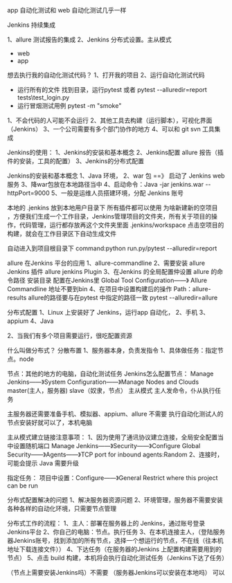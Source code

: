 app 自动化测试和 web 自动化测试几乎一样

Jenkins 持续集成

1、allure 测试报告的集成
2、Jenkins 分布式设置。主从模式

- web
- app

想去执行我的自动化测试代码？
1、打开我的项目
2、运行自动化测试代码 
- 运行所有的文件 找到目录，运行pytest 或者 pytest --alluredir=report tests\test_login.py
- 运行冒烟测试用例 pytest -m "smoke"

1、不会代码的人可能不会运行
2、其他工具去构建（运行脚本），可视化界面（Jenkins）
3、一个公司需要有多个部门协作的地方
4、可以和 git svn 工具集成

Jenkins的使用：
1、Jenkins的安装和基本概念
2、Jenkins配置 allure 报告（插件的安装，工具的配置）
3、Jenkins的分布式配置

Jenkins的安装和基本概念
1、Java 环境，
2、war 包 ==》 启动了 Jenkins web 服务
3、降war包放在本地路径当中
4、启动命令：Java -jar jenkins.war --httpPort=9000
5、一般是运维人员搭建环境，分配 Jenkins 账号

本地的 .jenkins  放到本地用户目录下 所有插件都可以使用
为啥新建新的空项目 ，方便我们生成一个工作目录，Jenkins管理项目的文件夹，所有关于项目的操作，代码管理，运行都存放再这个文件夹里面
.jenkins/workspace  点击空项目的构建，就会在工作目录区下自动生成文件

自动进入到项目根目录下
command:python run.py/pytest --alluredir=report

allure 在Jenkins 平台的应用
1、allure-commandline
2、需要安装 allure Jenkins 插件 allure jenkins Plugin
3、在Jenkins 的全局配置仲设置 allure 的命令路径
安装目录 配置在Jenkins里 Global Tool Configuration——》 Allure Commandline 地址不要到bin
4、在项目中设置构建后的操作
Path：allure-results   allure的路径要与在pytest 中指定的路径一致
pytest --alluredir=allure

分布式配置
1、Linux 上安装好了 Jenkins，运行app 自动化，
2、手机
3、appium
4、Java

2、当我们有多个项目需要运行，很吃配置资源

什么叫做分布式？ 分散布置
1、服务器本身，负责发指令
1、具体做任务：指定节点。node

节点：其他的地方的电脑，自动化测试任务
Jenkins怎么配置节点： Manage Jenkins——》System Configuration——》Manage Nodes and Clouds
master(主人，服务器)  slave（奴隶，节点）
主从模式
主人发命令，仆从执行任务

主服务器还需要准备手机、模拟器、appium、allure 不需要
执行自动化测试人的节点安装好就可以了，本机电脑

主从模式建立链接注意事项：
1、因为使用了通讯协议建立连接，全局安全配置当中设置随机端口
Manage Jenkins——》Security——》Configure Global Security——》Agents——》TCP port for inbound agents:Random
2、连接时，可能会提示 Java 需要升级

指定任务：
项目中设置：Configure——》General Restrict where this project can be run

分布式配置解决的问题
1、解决服务器资源问题
2、环境管理，服务器不需要安装各种各样的自动化环境，只需要节点管理

分布式工作的流程：
1、主人：部署在服务器上的 Jenkins，通过账号登录Jenkins平台
2、你自己的电脑：节点。执行任务
3、在本机连接主人，（登陆服务器Jenkins账号，找到添加的所有节点，选择一个想运行的节点，不在线（往本机地址下载连接文件））
4、下达任务（在服务器的Jenkins 上配置构建需要用到的节点）
5、点击 build 构建，本机将会执行自动化测试任务（Jenkins下达了任务）

（节点上需要安装Jenkins吗）不需要
（服务器Jenkins可以安装在本地吗） 可以 